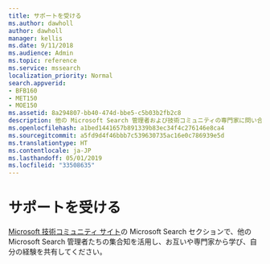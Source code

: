 ```yaml
---
title: サポートを受ける
ms.author: dawholl
author: dawholl
manager: kellis
ms.date: 9/11/2018
ms.audience: Admin
ms.topic: reference
ms.service: mssearch
localization_priority: Normal
search.appverid:
- BFB160
- MET150
- MOE150
ms.assetid: 8a294807-bb40-474d-bbe5-c5b03b2fb2c8
description: 他の Microsoft Search 管理者および技術コミュニティの専門家に問い合わせる
ms.openlocfilehash: a1bed1441657b891339b83ec34f4c276146e8ca4
ms.sourcegitcommit: a5fd9d4f46bbb7c539630735ac16e0c786939e5d
ms.translationtype: HT
ms.contentlocale: ja-JP
ms.lasthandoff: 05/01/2019
ms.locfileid: "33508635"
---
```

# <a name="get-support"></a>サポートを受ける

[Microsoft 技術コミュニティ サイト](https://techcommunity.microsoft.com/t5/Microsoft-Search/ct-p/MicrosoftSearch)の Microsoft Search セクションで、他の Microsoft Search 管理者たちの集合知を活用し、お互いや専門家から学び、自分の経験を共有してください。

  

